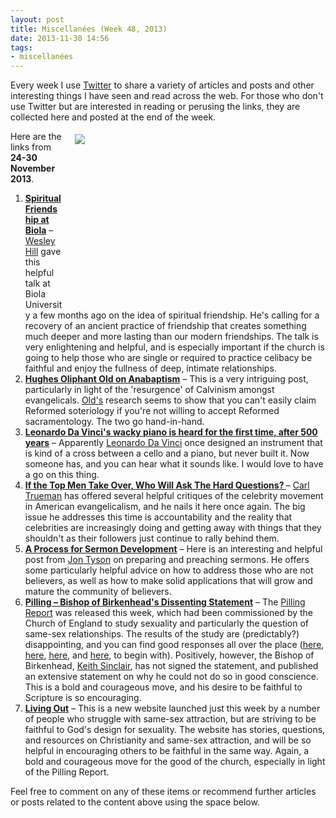 ```yaml
---
layout: post
title: Miscellanées (Week 48, 2013)
date: 2013-11-30 14:56
tags:
- miscellanées
---
```

Every week I use <a href="http://twitter.com/jakebelder">Twitter</a> to share a variety of articles and posts and other interesting things I have seen and read across the web. For those who don't use Twitter but are interested in reading or perusing the links, they are collected here and posted at the end of the week.

<div style="float: right; margin: 5px 1px 0px 20px; width: 400px; height: 267px;"><img src="https://dl.dropboxusercontent.com/u/3897986/Jake%20Blog%20Images/celebrity_pastor_redcarpet.jpg"></div>
Here are the links from <strong>24-30 November 2013</strong>.

<ol>
<li><strong><a href="http://bit.ly/1hcHgaN">Spiritual Friendship at Biola</a></strong> – <a href="http://twitter.com/wesleyhill">Wesley Hill</a> gave this helpful talk at Biola University a few months ago on the idea of spiritual friendship. He's calling for a recovery of an ancient practice of friendship that creates something much deeper and more lasting than our modern friendships. The talk is very enlightening and helpful, and is especially important if the church is going to help those who are single or required to practice celibacy be faithful and enjoy the fullness of deep, intimate relationships.</li>

<li><strong><a href="http://bit.ly/1jA7T6d">Hughes Oliphant Old on Anabaptism</a></strong> – This is a very intriguing post, particularly in light of the 'resurgence' of Calvinism amongst evangelicals. <a href="http://en.wikipedia.org/wiki/Hughes_Oliphant_Old">Old's</a> research seems to show that you can't easily claim Reformed soteriology if you're not willing to accept Reformed sacramentology. The two go hand-in-hand.</li>

<li><strong><a href="http://bit.ly/1c6kcXj">Leonardo Da Vinci's wacky piano is heard for the first time, after 500 years</a></strong> – Apparently <a href="http://en.wikipedia.org/wiki/Leonardo_da_Vinci">Leonardo Da Vinci</a> once designed an instrument that is kind of a cross between a cello and a piano, but never built it. Now someone has, and you can hear what it sounds like. I would love to have a go on this thing.</li>

<li><strong><a href="http://bit.ly/1cyue1L">If the Top Men Take Over, Who Will Ask The Hard Questions? </a></strong> – <a href="http://www.wts.edu/faculty/profiles/trueman.html">Carl Trueman</a> has offered several helpful critiques of the celebrity movement in American evangelicalism, and he nails it here once again. The big issue he addresses this time is accountability and the reality that celebrities are increasingly doing and getting away with things that they shouldn't as their followers just continue to rally behind them.</li>

<li><strong><a href="http://bit.ly/1ihHD58">A Process for Sermon Development</a></strong> – Here is an interesting and helpful post from <a href="http://twitter.com/JonTyson">Jon Tyson</a> on preparing and preaching sermons. He offers some particularly helpful advice on how to address those who are not believers, as well as how to make solid applications that will grow and mature the community of believers.</li>

<li><strong><a href="http://www.peter-ould.net/2013/11/28/pilling-bishop-of-birkenheads-dissenting-statement/">Pilling – Bishop of Birkenhead's Dissenting Statement</a></strong> – The <a href="http://www.churchofengland.org/our-views/marriage,-family-and-sexuality-issues/human-sexuality/pilling-report.aspx">Pilling Report</a> was released this week, which had been commissioned by the Church of England to study sexuality and particularly the question of same-sex relationships. The results of the study are (predictably?) disappointing, and you can find good responses all over the place (<a href="http://www.peter-ould.net/2013/11/28/pilling-two-thoughts/">here</a>, <a href="http://admiralcreedy.blogspot.co.uk/2013/11/when-this-is-brief-guide-to-pilling.html">here</a>, <a href="http://www.evangelicals.org/news.asp?id=1630">here</a>, and <a href="http://www.pastortheologians.com/a-bitter-pilling-to-swallow/11/">here</a>, to begin with). Positively, however, the Bishop of Birkenhead, <a href="http://en.wikipedia.org/wiki/Keith_Sinclair_%28bishop%29">Keith Sinclair</a>, has not signed the statement, and published an extensive statement on why he could not do so in good conscience. This is a bold and courageous move, and his desire to be faithful to Scripture is so encouraging.</li>

<li><strong><a href="http://www.livingout.org">Living Out</a></strong> – This is a new website launched just this week by a number of people who struggle with same-sex attraction, but are striving to be faithful to God's design for sexuality. The website has stories, questions, and resources on Christianity and same-sex attraction, and will be so helpful in encouraging others to be faithful in the same way. Again, a bold and courageous move for the good of the church, especially in light of the Pilling Report.</li>
</ol>

Feel free to comment on any of these items or recommend further articles or posts related to the content above using the space below.
